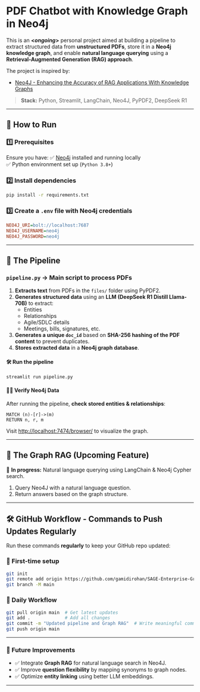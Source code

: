 # PDF Chatbot with Knowledge Graph in Neo4j

This is an **<*ongoing*>** personal project aimed at building a pipeline to extract structured data from **unstructured PDFs**, store it in a **Neo4j knowledge graph**, and enable **natural language querying** using a **Retrieval-Augmented Generation (RAG) approach**.

The project is inspired by:
- [Neo4J - Enhancing the Accuracy of RAG Applications With Knowledge Graphs](https://neo4j.com/developer-blog/enhance-rag-knowledge-graph/?mkt_tok=NzEwLVJSQy0zMzUAAAGTBn-WDr1KcupEPExYL6rh_DaP3R0h5gWQFxWGRm6dXiew5-oAnYBbvXvedknjyhyojNebyUa0ywWZwIkZQRtiJ-9x6k22vY3ru2Ztp7PjlgN5Bbs)

> **Stack:** Python, Streamlit, LangChain, Neo4J, PyPDF2, DeepSeek R1

---

## 🚀 How to Run

### **1️⃣ Prerequisites**
Ensure you have:
✅ [Neo4j](https://neo4j.com/download/) installed and running locally  
✅ Python environment set up (`Python 3.8+`)

### **2️⃣ Install dependencies**
```bash
pip install -r requirements.txt
```

### **3️⃣ Create a `.env` file with Neo4j credentials**
```ini
NEO4J_URI=bolt://localhost:7687
NEO4J_USERNAME=neo4j
NEO4J_PASSWORD=neo4j
```

---

## 📌 The Pipeline

### `pipeline.py` -> Main script to process PDFs
1. **Extracts text** from PDFs in the `files/` folder using PyPDF2.
2. **Generates structured data** using an **LLM (DeepSeek R1 Distill Llama-70B)** to extract:
   - Entities
   - Relationships
   - Agile/SDLC details
   - Meetings, bills, signatures, etc.
3. **Generates a unique `doc_id`** based on **SHA-256 hashing of the PDF content** to prevent duplicates.
4. **Stores extracted data** in a **Neo4j graph database**.

#### **🛠 Run the pipeline**
```bash
streamlit run pipeline.py
```

#### **🕵️‍♂️ Verify Neo4j Data**
After running the pipeline, **check stored entities & relationships**:
```cypher
MATCH (n)-[r]->(m)
RETURN n, r, m
```
Visit [http://localhost:7474/browser/](http://localhost:7474/browser/) to visualize the graph.

---

## 📖 The Graph RAG (Upcoming Feature)
🚧 **In progress:** Natural language querying using LangChain & Neo4j Cypher search.

1. Query Neo4J with a natural language question.
2. Return answers based on the graph structure.

---

## 🛠 GitHub Workflow - Commands to Push Updates Regularly
Run these commands **regularly** to keep your GitHub repo updated:

### **📌 First-time setup**
```bash
git init
git remote add origin https://github.com/gamidirohan/SAGE-Enterprise-Graph-RAG.git
git branch -M main
```

### **📌 Daily Workflow**
```bash
git pull origin main  # Get latest updates
git add .             # Add all changes
git commit -m "Updated pipeline and Graph RAG"  # Write meaningful commit messages
git push origin main
```

---

### 🌟 Future Improvements
- ✅ Integrate **Graph RAG** for natural language search in Neo4J.
- ✅ Improve **question flexibility** by mapping synonyms to graph nodes.
- ✅ Optimize **entity linking** using better LLM embeddings.

---